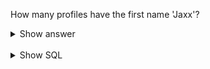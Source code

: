 ﻿
How many profiles have the first name 'Jaxx'?

<details>
<summary>Show answer</summary>

3

</details>

<br/>

<details>
<summary>Show SQL</summary>

```sql
SELECT COUNT(*)
FROM profile
WHERE first_name='Jaxx';
```

</details>

